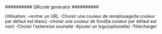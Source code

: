 ########## QRcode generator ##########

Utilisation:
-rentrer un URL
-Choisir une couleur de remplissage(la couleur par défaut est blanc)
-choisir une couleur de fond(la couleur par défaut est noir)
-Choisir l'extension souhaité
-Ajouter un logo(optionelle)
-Télécharger

